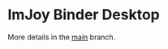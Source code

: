 # ImJoy Binder Desktop

More details in the [main](https://github.com/imjoy-team/imjoy-binder-desktop) branch.